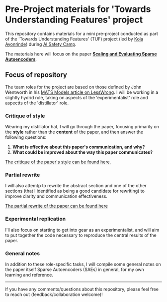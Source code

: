 # Pre-Project materials for 'Towards Understanding Features' project

This repository contains materials for a mini pre-project conducted as part of the 'Towards Understanding Features' (TUF) project (led by [Kola Ayonrinde](https://www.kolaayonrinde.com/)) during [AI Safety Camp](https://www.aisafety.camp/).

The materials here will focus on the paper [**Scaling and Evaluating Sparse Autoencoders**](https://arxiv.org/abs/2406.04093).

## Focus of repository
The team roles for the project are based on those defined by John Wentworth in his [MATS Models article on LessWrong](https://www.lesswrong.com/posts/nvP28s5oydv8RjF9E/mats-models). I will be working in a slightly hydrid role, taking on aspects of the 'experimentalist' role and aspectts of the 'distillator' role.  

### Critique of style
Wearing my distillator hat, I will go through the paper, focusing primarily on the **style** rather than the **content** of the paper, and then answer the following questions:
  1. **What is effective about this paper's communication, and why?**
  2. **What could be improved about the way this paper communicates?**

[The critique of the paper's style can be found here.](docs/style_critique.md)

### Partial rewrite
I will also attemtp to rewrite the abstract section and one of the other sections (that I identified as being a good candidate for rewriting) to improve clarity and communication effectiveness.

[The partial rewrite of the paper can be found here](docs/rewrites.md)

### Experimental replication
I'll also focus on starting to get into gear as an experimentalist, and will aim to put together the code necessary to reproduce the central results of the paper.

### General notes
In addition to these role-specific tasks, I will compile some general notes on the paper itself Sparse Autoencoders (SAEs) in general, for my own learning and reference.

---

If you have any comments/questions about this repository, please feel free to reach out (feedback/collaboration welcome)!
